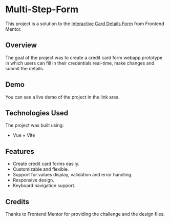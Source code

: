 # Multi-Step-Form

This project is a solution to the [Interactive Card Details Form](https://www.frontendmentor.io/challenges/interactive-card-details-form-XpS8cKZDWw) from Frontend Mentor. 

## Overview

The goal of the project was to create a  credit card form webapp prototype in which users can fill in their credentials real-time, make changes and submit the details.

## Demo

You can see a live demo of the project in the link area.

## Technologies Used

The project was built using:

- Vue + Vite

## Features

- Create credit card forms easily.
- Customizable and flexible.
- Support for values display, validation and error handling.
- Responsive design.
- Keyboard navigation support.

## Credits

Thanks to Frontend Mentor for providing the challenge and the design files.
